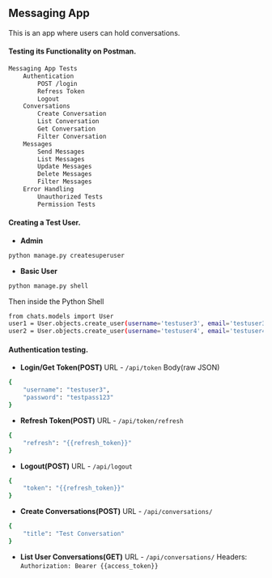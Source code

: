 ## Messaging App

This is an app where users can hold conversations.

#### Testing its Functionality on Postman.


```bash
Messaging App Tests
    Authentication
        POST /login
        Refress Token
        Logout
    Conversations
        Create Conversation
        List Conversation
        Get Conversation
        Filter Conversation
    Messages
        Send Messages
        List Messages
        Update Messages
        Delete Messages
        Filter Messages
    Error Handling
        Unauthorized Tests
        Permission Tests  
```
#### Creating  a Test User.
* **Admin**
```bash
python manage.py createsuperuser
```
* **Basic User**
```bash
python manage.py shell
```
Then inside the Python Shell
```bash
from chats.models import User
user1 = User.objects.create_user(username='testuser3', email='testuser3@test.com', password='testpass123')
user2 = User.objects.create_user(username='testuser4', email='testuser4@test.com', password='testpass123')
```

#### Authentication testing.

* **Login/Get Token(POST)**
URL - `/api/token`
Body(raw JSON)
```bash
{
    "username": "testuser3",
    "password": "testpass123"
}
```

* **Refresh Token(POST)**
URL - `/api/token/refresh`
```bash
{
    "refresh": "{{refresh_token}}"
}
```

* **Logout(POST)**
URL - `/api/logout`
```bash
{
    "token": "{{refresh_token}}"
}
```

* **Create Conversations(POST)**
URL - `/api/conversations/`
```bash
{
    "title": "Test Conversation"
}
```

* **List User Conversations(GET)**
URL - `/api/conversations/`
Headers: `Authorization: Bearer {{access_token}}`
